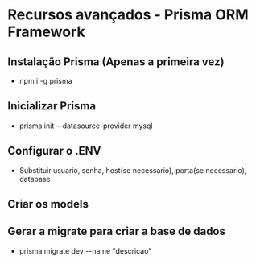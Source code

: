 # Recursos avançados - Prisma ORM Framework
## Instalação Prisma (Apenas a primeira vez)

- npm i -g prisma


## Inicializar Prisma 
- prisma init --datasource-provider mysql

## Configurar o .ENV
- Substituir usuario, senha, host(se necessario), porta(se necessario), database

## Criar os models

## Gerar a migrate para criar a base de dados
- prisma migrate dev --name "descricao"